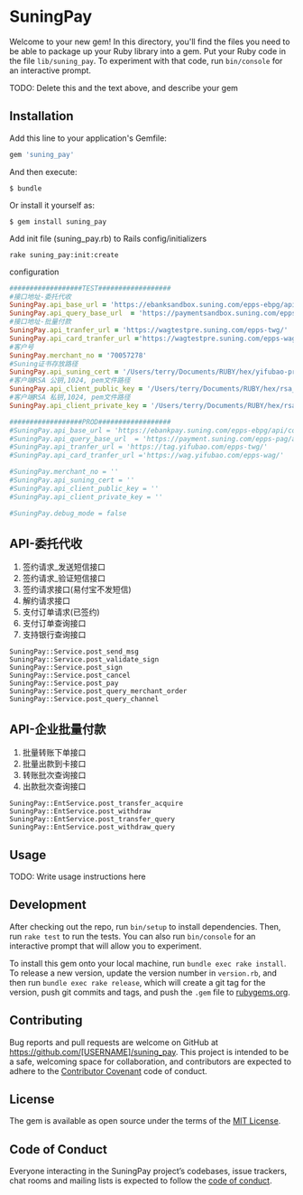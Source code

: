 # SuningPay

Welcome to your new gem! In this directory, you'll find the files you need to be able to package up your Ruby library into a gem. Put your Ruby code in the file `lib/suning_pay`. To experiment with that code, run `bin/console` for an interactive prompt.

TODO: Delete this and the text above, and describe your gem

## Installation

Add this line to your application's Gemfile:

```ruby
gem 'suning_pay'
```

And then execute:

    $ bundle

Or install it yourself as:

    $ gem install suning_pay
    
Add init file (suning_pay.rb) to Rails config/initializers

    rake suning_pay:init:create
    
configuration

```ruby
##################TEST##################
#接口地址-委托代收
SuningPay.api_base_url = 'https://ebanksandbox.suning.com/epps-ebpg/api/contract/'
SuningPay.api_query_base_url  = 'https://paymentsandbox.suning.com/epps-pag/apiGateway/merchantOrder/'
#接口地址-批量付款
SuningPay.api_tranfer_url = 'https://wagtestpre.suning.com/epps-twg/'
SuningPay.api_card_tranfer_url ='https://wagtestpre.suning.com/epps-wag/'
#客户号
SuningPay.merchant_no = '70057278'
#Suning证书存放路径
SuningPay.api_suning_cert = '/Users/terry/Documents/RUBY/hex/yifubao-pre.cer'
#客户端RSA 公钥,1024, pem文件路径
SuningPay.api_client_public_key = '/Users/terry/Documents/RUBY/hex/rsa_public_key.pem'
#客户端RSA 私钥,1024, pem文件路径
SuningPay.api_client_private_key = '/Users/terry/Documents/RUBY/hex/rsa_private_key.pem'

##################PROD##################
#SuningPay.api_base_url = 'https://ebankpay.suning.com/epps-ebpg/api/contract/'
#SuningPay.api_query_base_url  = 'https://payment.suning.com/epps-pag/apiGateway/merchantOrder/'
#SuningPay.api_tranfer_url = 'https://tag.yifubao.com/epps-twg/'
#SuningPay.api_card_tranfer_url ='https://wag.yifubao.com/epps-wag/'

#SuningPay.merchant_no = ''
#SuningPay.api_suning_cert = ''
#SuningPay.api_client_public_key = ''
#SuningPay.api_client_private_key = ''

#SuningPay.debug_mode = false
```
    
## API-委托代收

1. 签约请求_发送短信接口
2. 签约请求_验证短信接口
3. 签约请求接口(易付宝不发短信)
4. 解约请求接口
5. 支付订单请求(已签约)
6. 支付订单查询接口
7. 支持银行查询接口

```
SuningPay::Service.post_send_msg
SuningPay::Service.post_validate_sign
SuningPay::Service.post_sign
SuningPay::Service.post_cancel
SuningPay::Service.post_pay
SuningPay::Service.post_query_merchant_order
SuningPay::Service.post_query_channel
```

## API-企业批量付款

1. 批量转账下单接口
2. 批量出款到卡接口
3. 转账批次查询接口
4. 出款批次查询接口

```
SuningPay::EntService.post_transfer_acquire
SuningPay::EntService.post_withdraw
SuningPay::EntService.post_transfer_query
SuningPay::EntService.post_withdraw_query
```

## Usage

TODO: Write usage instructions here

## Development

After checking out the repo, run `bin/setup` to install dependencies. Then, run `rake test` to run the tests. You can also run `bin/console` for an interactive prompt that will allow you to experiment.

To install this gem onto your local machine, run `bundle exec rake install`. To release a new version, update the version number in `version.rb`, and then run `bundle exec rake release`, which will create a git tag for the version, push git commits and tags, and push the `.gem` file to [rubygems.org](https://rubygems.org).

## Contributing

Bug reports and pull requests are welcome on GitHub at https://github.com/[USERNAME]/suning_pay. This project is intended to be a safe, welcoming space for collaboration, and contributors are expected to adhere to the [Contributor Covenant](http://contributor-covenant.org) code of conduct.

## License

The gem is available as open source under the terms of the [MIT License](http://opensource.org/licenses/MIT).

## Code of Conduct

Everyone interacting in the SuningPay project’s codebases, issue trackers, chat rooms and mailing lists is expected to follow the [code of conduct](https://github.com/[USERNAME]/suning_pay/blob/master/CODE_OF_CONDUCT.md).
